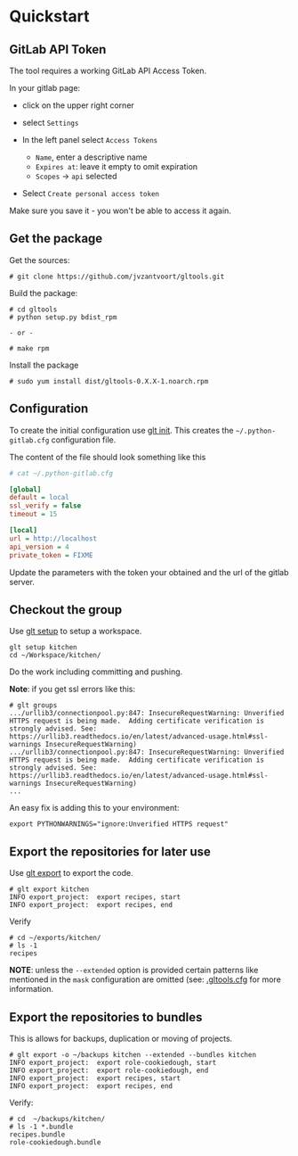 
# Quickstart

## GitLab API Token

The tool requires a working GitLab API Access Token. 

In your gitlab page:

  * click on the upper right corner
  * select `Settings` 
  * In the left panel select `Access Tokens`

    * `Name`, enter a descriptive name
    * `Expires at`: leave it empty to omit expiration
    * `Scopes` -> `api` selected

  * Select `Create personal access token`

Make sure you save it - you won't be able to access it again.


## Get the package

Get the sources:

```
# git clone https://github.com/jvzantvoort/gltools.git
```

Build the package:
```
# cd gltools
# python setup.py bdist_rpm

- or - 

# make rpm
```

Install the package
```
# sudo yum install dist/gltools-0.X.X-1.noarch.rpm
```

## Configuration

To create the initial configuration use [glt init](options_init.md).
This creates the `~/.python-gitlab.cfg` configuration file.

The content of the file should look something like this

```ini
# cat ~/.python-gitlab.cfg

[global]
default = local
ssl_verify = false
timeout = 15

[local]
url = http://localhost
api_version = 4
private_token = FIXME
```

Update the parameters with the token your obtained and the url of
the gitlab server.

## Checkout the group

Use [glt setup](options_setup.md) to setup a workspace.

```
glt setup kitchen
cd ~/Workspace/kitchen/
```

Do the work including committing and pushing.

**Note**: if you get ssl errors like this:
```
# glt groups
.../urllib3/connectionpool.py:847: InsecureRequestWarning: Unverified HTTPS request is being made.  Adding certificate verification is strongly advised. See: https://urllib3.readthedocs.io/en/latest/advanced-usage.html#ssl-warnings InsecureRequestWarning)
.../urllib3/connectionpool.py:847: InsecureRequestWarning: Unverified HTTPS request is being made.  Adding certificate verification is strongly advised. See: https://urllib3.readthedocs.io/en/latest/advanced-usage.html#ssl-warnings InsecureRequestWarning)
...
```

An easy fix is adding this to your environment:

```
export PYTHONWARNINGS="ignore:Unverified HTTPS request"
```


## Export the repositories for later use

Use [glt export](options_export.md) to export the code.

```
# glt export kitchen
INFO export_project:  export recipes, start
INFO export_project:  export recipes, end
```

Verify

```
# cd ~/exports/kitchen/
# ls -1
recipes
```

**NOTE**: unless the `--extended` option is provided certain patterns like
mentioned in the `mask` configuration are omitted (see:
[.gltools.cfg](gltools_cfg.md) for more information.

## Export the repositories to bundles

This is allows for backups, duplication or moving of projects.

```
# glt export -o ~/backups kitchen --extended --bundles kitchen
INFO export_project:  export role-cookiedough, start
INFO export_project:  export role-cookiedough, end
INFO export_project:  export recipes, start
INFO export_project:  export recipes, end
```

Verify:

```
# cd  ~/backups/kitchen/
# ls -1 *.bundle
recipes.bundle
role-cookiedough.bundle
```

